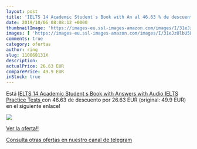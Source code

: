 ```yaml
---
layout: post
title: 'IELTS 14 Academic Student s Book with An al 46.63 % de descuento'
date: 2019/10/06 08:08:12 +0000
thumbnailImage: 'https://images-eu.ssl-images-amazon.com/images/I/31eJzUlbU5L._SL200_.jpg'
images: [ 'https://images-eu.ssl-images-amazon.com/images/I/31eJzUlbU5L._SL200_.jpg' ]
comments: true
category: ofertas
author: ring
slug: 110868131X
description:
actualPrice: 26.63 EUR
comparePrice: 49.9 EUR
inStock: true
---
```


Está [IELTS 14 Academic Student s Book with Answers with Audio  IELTS Practice Tests ](https://www.amazon.com/dp/110868131X/?tag=redken08-20) con 46.63 de descuento por 26.63 EUR (original: 49.9 EUR) en el siguiente enlace!

[![](https://images-eu.ssl-images-amazon.com/images/I/31eJzUlbU5L._SL200_.jpg)](https://www.amazon.com/dp/110868131X/?tag=redken08-20)

[Ver la oferta!!](https://www.amazon.com/dp/110868131X/?tag=redken08-20)

[Consulta otras ofertas en nuestro canal de telegram](https://t.me/s/ofertas25)
